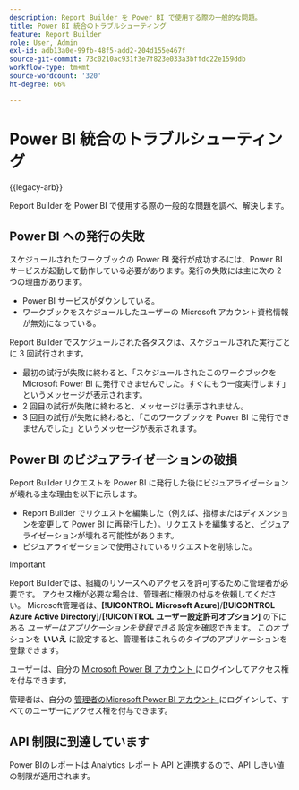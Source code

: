 ```yaml
---
description: Report Builder を Power BI で使用する際の一般的な問題。
title: Power BI 統合のトラブルシューティング
feature: Report Builder
role: User, Admin
exl-id: adb13a0e-99fb-48f5-add2-204d155e467f
source-git-commit: 73c0210ac931f3e7f823e033a3bffdc22e159ddb
workflow-type: tm+mt
source-wordcount: '320'
ht-degree: 66%

---
```


# Power BI 統合のトラブルシューティング

{{legacy-arb}}

Report Builder を Power BI で使用する際の一般的な問題を調べ、解決します。

## Power BI への発行の失敗

スケジュールされたワークブックの Power BI 発行が成功するには、Power BI サービスが起動して動作している必要があります。発行の失敗には主に次の 2 つの理由があります。

* Power BI サービスがダウンしている。
* ワークブックをスケジュールしたユーザーの Microsoft アカウント資格情報が無効になっている。

Report Builder でスケジュールされた各タスクは、スケジュールされた実行ごとに 3 回試行されます。

* 最初の試行が失敗に終わると、「スケジュールされたこのワークブックを Microsoft Power BI に発行できませんでした。すぐにもう一度実行します」というメッセージが表示されます。
* 2 回目の試行が失敗に終わると、メッセージは表示されません。
* 3 回目の試行が失敗に終わると、「このワークブックを Power BI に発行できませんでした」というメッセージが表示されます。

## Power BI のビジュアライゼーションの破損

Report Builder リクエストを Power BI に発行した後にビジュアライゼーションが壊れる主な理由を以下に示します。

* Report Builder でリクエストを編集した（例えば、指標またはディメンションを変更して Power BI に再発行した）。リクエストを編集すると、ビジュアライゼーションが壊れる可能性があります。
* ビジュアライゼーションで使用されているリクエストを削除した。

>[!IMPORTANT]
>
>Report Builderでは、組織のリソースへのアクセスを許可するために管理者が必要です。 アクセス権が必要な場合は、管理者に権限の付与を依頼してください。
> Microsoft管理者は、**[!UICONTROL Microsoft Azure]**/**[!UICONTROL Azure Active Directory]**/**[!UICONTROL ユーザー設定許可オプション]** の下にある *ユーザーはアプリケーションを登録できる* 設定を確認できます。 このオプションを **いいえ** に設定すると、管理者はこれらのタイプのアプリケーションを登録できます。

ユーザーは、自分の [Microsoft Power BI アカウント ](https://login.microsoftonline.com/common/oauth2/authorize?response_type=code&amp;prompt=logint&amp;client_id=8d84f6d8-29a4-4484-a670-589b32400278&amp;redirect_uri=https%3a%2f%2fmy.omniture.com%2fsc15%2farb%2flogin.html&amp;resource=https%3a%2f%2fanalysis.windows.net%2fpowerbi%2fapi&amp;locale=en_US) にログインしてアクセス権を付与できます。

管理者は、自分の [ 管理者のMicrosoft Power BI アカウント ](https://login.microsoftonline.com/common/oauth2/authorize?response_type=code&amp;prompt=admin_consent&amp;client_id=8d84f6d8-29a4-4484-a670-589b32400278&amp;redirect_uri=https%3a%2f%2fmy.omniture.com%2fsc15%2farb%2flogin.html&amp;resource=https%3a%2f%2fanalysis.windows.net%2fpowerbi%2fapi&amp;locale=en_US) にログインして、すべてのユーザーにアクセス権を付与できます。

## API 制限に到達しています

Power BIのレポートは Analytics レポート API と連携するので、API しきい値の制限が適用されます。
